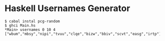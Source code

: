 # Haskell Usernames Generator

```console
$ cabal instal pcg-random
$ ghci Main.hs
*Main> usernames 0 10 4
["wbum","mbsy","nipi","tvuu","clqe","bizw","bbiv","scvt","easg","irtp"]
```
